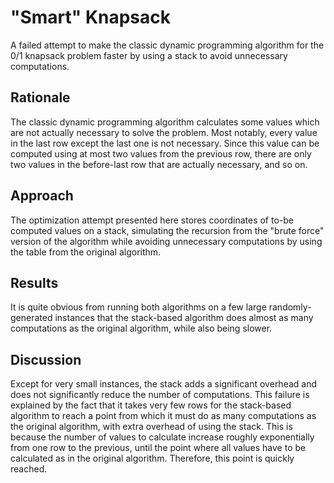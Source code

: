# "Smart" Knapsack

A failed attempt to make the classic dynamic programming algorithm for the 0/1 knapsack problem faster by using a stack to avoid unnecessary computations.

## Rationale

The classic dynamic programming algorithm calculates some values which are not actually necessary to solve the problem. Most notably, every value in the last row except the last one is not necessary. Since this value can be computed using at most two values from the previous row, there are only two values in the before-last row that are actually necessary, and so on.

## Approach

The optimization attempt presented here stores coordinates of to-be computed values on a stack, simulating the recursion from the "brute force" version of the algorithm while avoiding unnecessary computations by using the table from the original algorithm. 

## Results

It is quite obvious from running both algorithms on a few large randomly-generated instances that the stack-based algorithm does almost as many computations as the original algorithm, while also being slower.

## Discussion

Except for very small instances, the stack adds a significant overhead and does not significantly reduce the number of computations. This failure is explained by the fact that it takes very few rows for the stack-based algorithm to reach a point from which it must do as many computations as the original algorithm, with extra overhead of using the stack. This is because the number of values to calculate increase roughly exponentially from one row to the previous, until the point where all values have to be calculated as in the original algorithm. Therefore, this point is quickly reached.
